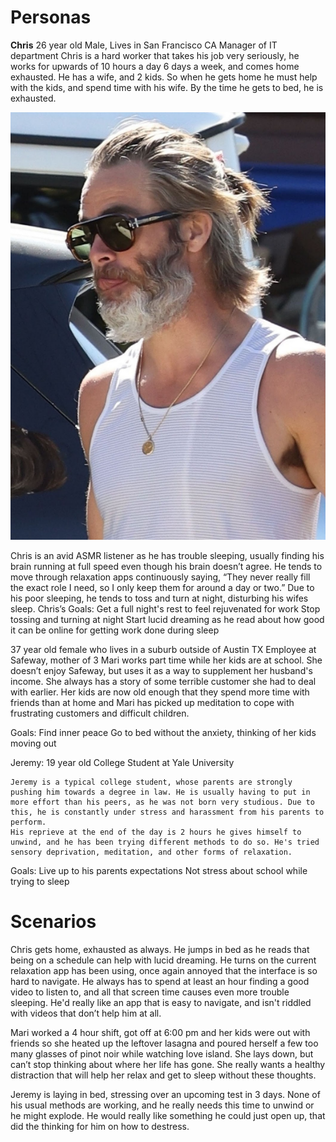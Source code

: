 # Personas

**Chris** 
26 year old Male, Lives in San Francisco CA
Manager of IT department 
Chris is a hard worker that takes his job very seriously, he works for upwards of 10 hours a day 6 days a week, and comes home exhausted. He has a wife, and 2 kids. So when he gets home he must help with the kids, and spend time with his wife. By the time he gets to bed, he is exhausted. 

![Chris](chris.png)

Chris is an avid ASMR listener as he has trouble sleeping, usually finding his brain running at full speed even though his brain doesn’t agree. He tends to move through relaxation apps continuously saying, “They never really fill the exact role I need, so I only keep them for around a day or two.” Due to his poor sleeping, he tends to toss and turn at night, disturbing his wifes sleep.
Chris’s Goals:
Get a full night's rest to feel rejuvenated for work
Stop tossing and turning at night
Start lucid dreaming as he read about how good it can be online for getting work done during sleep

37 year old female who lives in a suburb outside of Austin TX
Employee at Safeway, mother of 3
Mari works part time while her kids are at school. She doesn’t enjoy Safeway, but uses it as a way to supplement her husband's income. She always has a story of some terrible customer she had to deal with earlier. Her kids are now old enough that they spend more time with friends than at home and Mari has picked up meditation to cope with frustrating customers and difficult children. 

Goals: 
Find inner peace 
Go to bed without the anxiety, thinking of her kids moving out 

Jeremy:
19 year old College Student at Yale University
	
	Jeremy is a typical college student, whose parents are strongly pushing him towards a degree in law. He is usually having to put in more effort than his peers, as he was not born very studious. Due to this, he is constantly under stress and harassment from his parents to perform. 
	His reprieve at the end of the day is 2 hours he gives himself to unwind, and he has been trying different methods to do so. He's tried sensory deprivation, meditation, and other forms of relaxation. 

Goals:
Live up to his parents expectations
Not stress about school while trying to sleep

# Scenarios

Chris gets home, exhausted as always. He jumps in bed as he reads that being on a schedule can help with lucid dreaming. He turns on the current relaxation app has been using, once again annoyed that the interface is so hard to navigate. He always has to spend at least an hour finding a good video to listen to, and all that screen time causes even more trouble sleeping. He'd really like an app that is easy to navigate, and isn't riddled with videos that don’t help him at all.

Mari worked a 4 hour shift, got off at 6:00 pm and her kids were out with friends so she heated up the leftover lasagna and poured herself a few too many glasses of pinot noir while watching love island. She lays down, but can’t stop thinking about where her life has gone. She really wants a healthy distraction that will help her relax and get to sleep without these thoughts.

Jeremy is laying in bed, stressing over an upcoming test in 3 days. None of his usual methods are working, and he really needs this time to unwind or he might explode. He would really like something he could just open up, that did the thinking for him on how to destress.
